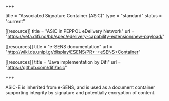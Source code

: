+++

title = "Associated Signature Container (ASiC)"
type = "standard"
status = "current"

[[resource]]
title = "ASiC in PEPPOL eDelivery Network"
url = "https://vefa.difi.no/bb/spec/edelivery-capability-extension/new-payload/"

[[resources]]
title = "e-SENS documentation"
url = "http://wiki.ds.unipi.gr/display/ESENS/PR+-+eSENS+Container"

[[resources]]
title = "Java implementation by Difi"
url = "https://github.com/difi/asic"

+++

ASiC-E is inherited from e-SENS, and is used as a document container supporting integrity by signature and potentially encryption of content.
